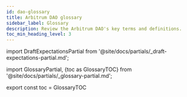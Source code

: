 ```yaml
---
id: dao-glossary
title: Arbitrum DAO glossary
sidebar_label: Glossary
description: Review the Arbitrum DAO's key terms and definitions.
toc_min_heading_level: 3
---
```


import DraftExpectationsPartial from '@site/docs/partials/_draft-expectations-partial.md'; 

<DraftExpectationsPartial />


import GlossaryPartial, {toc as GlossaryTOC} from '@site/docs/partials/_glossary-partial.md';

<GlossaryPartial />

export const toc = GlossaryTOC
